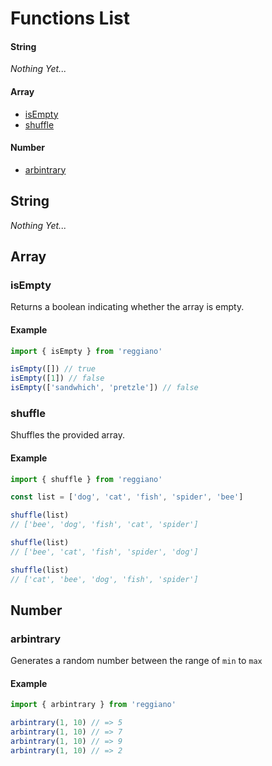 # Functions List

<!-- tabs:start -->

#### **String**
*Nothing Yet...*
#### **Array**
- [isEmpty](?id=isempty)
- [shuffle](?id=shuffle)
#### **Number**
- [arbintrary](?id=arbintrary)
<!-- tabs:end -->

## String

*Nothing Yet...*

## Array

### isEmpty

Returns a boolean indicating whether the array is empty.

#### Example
```js
import { isEmpty } from 'reggiano'

isEmpty([]) // true
isEmpty([1]) // false
isEmpty(['sandwhich', 'pretzle']) // false
```

### shuffle

Shuffles the provided array.

#### Example
```js
import { shuffle } from 'reggiano'

const list = ['dog', 'cat', 'fish', 'spider', 'bee']

shuffle(list)
// ['bee', 'dog', 'fish', 'cat', 'spider']

shuffle(list)
// ['bee', 'cat', 'fish', 'spider', 'dog']

shuffle(list)
// ['cat', 'bee', 'dog', 'fish', 'spider']
```

## Number

### arbintrary

Generates a random number between the range of `min` to `max`

#### Example
```js
import { arbintrary } from 'reggiano'

arbintrary(1, 10) // => 5
arbintrary(1, 10) // => 7
arbintrary(1, 10) // => 9
arbintrary(1, 10) // => 2
```